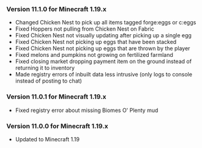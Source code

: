 ### Version 11.1.0 for Minecraft 1.19.x

- Changed Chicken Nest to pick up all items tagged forge:eggs or c:eggs
- Fixed Hoppers not pulling from Chicken Nest on Fabric
- Fixed Chicken Nest not visually updating after picking up a single egg
- Fixed Chicken Nest not picking up eggs that have been stacked
- Fixed Chicken Nest not picking up eggs that are thrown by the player
- Fixed melons and pumpkins not growing on fertilized farmland
- Fixed closing market dropping payment item on the ground instead of returning it to inventory
- Made registry errors of inbuilt data less intrusive (only logs to console instead of posting to chat)

### Version 11.0.1 for Minecraft 1.19.x

- Fixed registry error about missing Biomes O' Plenty mud

### Version 11.0.0 for Minecraft 1.19.x

- Updated to Minecraft 1.19
